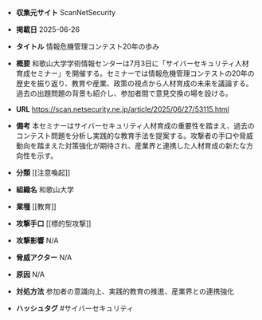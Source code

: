 - **収集元サイト**
ScanNetSecurity

- **掲載日**
2025-06-26

- **タイトル**
情報危機管理コンテスト20年の歩み

- **概要**
和歌山大学学術情報センターは7月3日に「サイバーセキュリティ人材育成セミナー」を開催する。セミナーでは情報危機管理コンテストの20年の歴史を振り返り、教育や産業、政策の視点から人材育成の未来を議論する。過去の出題問題の背景も紹介し、参加者間で意見交換の場を設ける。

- **URL**
https://scan.netsecurity.ne.jp/article/2025/06/27/53115.html

- **備考**
本セミナーはサイバーセキュリティ人材育成の重要性を踏まえ、過去のコンテスト問題を分析し実践的な教育手法を提案する。攻撃者の手口や脅威動向を踏まえた対策強化が期待され、産業界と連携した人材育成の新たな方向性を示す。

- **分類**
[[注意喚起]]

- **組織名**
和歌山大学

- **業種**
[[教育]]

- **攻撃手口**
[[標的型攻撃]]

- **攻撃影響**
N/A

- **脅威アクター**
N/A

- **原因**
N/A

- **対処方法**
参加者の意識向上、実践的教育の推進、産業界との連携強化

- **ハッシュタグ**
#サイバーセキュリティ
